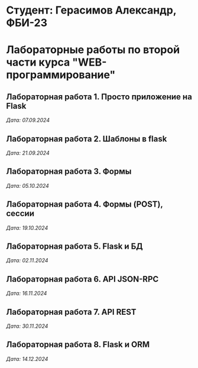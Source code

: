 # Студент: Герасимов Александр, ФБИ-23

# Лабораторные работы по второй части курса "WEB-программирование"

## Лабораторная работа 1. Просто приложение на Flask

*Дата: 07.09.2024*


## Лабораторная работа 2. Шаблоны в flask

*Дата: 21.09.2024*


## Лабораторная работа 3. Формы

*Дата: 05.10.2024*


## Лабораторная работа 4. Формы (POST), сессии

*Дата: 19.10.2024*


## Лабораторная работа 5. Flask и БД

*Дата: 02.11.2024*


## Лабораторная работа 6. API JSON-RPC
*Дата: 16.11.2024*


## Лабораторная работа 7. API REST
*Дата: 30.11.2024*


## Лабораторная работа 8. Flask и ORM
*Дата: 14.12.2024*